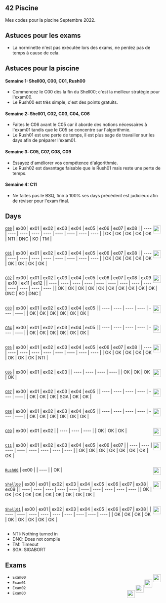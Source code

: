 ## 42 Piscine
Mes codes pour la piscine Septembre 2022.

## Astuces pour les exams
- La norminette n'est pas exécutée lors des exams, ne perdez pas de temps à cause de cela.

## Astuces pour la piscine

#### Semaine 1: Shell00, C00, C01, Rush00
- Commencez le C00 dès la fin du Shell00; c'est la meilleur stratégie pour l'exam00.
- Le Rush00 est très simple, c'est des points gratuits.

#### Semaine 2: Shell01, C02, C03, C04, C06
- Faites le C06 avant le C05 car il aborde des notions nécessaires à l'exam01 tandis que le C05 se concentre sur l'algorithmie.
- Le Rush01 est une perte de temps, il est plus sage de travailler sur les days afin de préparer l'exam01.

#### Semaine 3: C05, C07, C08, C09
- Essayez d'améliorer vos compétence d'algorithmie.
- Le Rush02 est davantage faisable que le Rush01 mais reste une perte de temps.

#### Semaine 4: C11
- Ne faites pas le BSQ, finir à 100% ses days précédent est judicieux afin de réviser pour l'exam final.

## Days

[`C00`](/C00) <img height="25" align="right" src="https://img.shields.io/badge/Moulinette-50%25-success"/>
| ex00 | ex01 | ex02 | ex03 | ex04 | ex05 | ex06 | ex07 | ex08 |
| ---- | ---- | ---- | ---- | ---- | ---- | ---- | ---- | ---- |
| OK   | OK   | OK   | OK   | OK   | NTI  | DNC  | KO   | TM   |
##
[`C01`](/C01) <img height="25" align="right" src="https://img.shields.io/badge/Moulinette-100%25-success"/>
| ex00 | ex01 | ex02 | ex03 | ex04 | ex05 | ex06 | ex07 | ex08 |
| ---- | ---- | ---- | ---- | ---- | ---- | ---- | ---- | ---- |
| OK   | OK   | OK   | OK   | OK   | OK   | OK   | OK   | OK   |
##
[`C02`](/C02) <img height="25" align="right" src="https://img.shields.io/badge/Moulinette-65%25-success"/>
| ex00 | ex01 | ex02 | ex03 | ex04 | ex05 | ex06 | ex07 | ex08 | ex09 | ex10 | ex11 | ex12 |
| ---- | ---- | ---- | ---- | ---- | ---- | ---- | ---- | ---- | ---- | ---- | ---- | ---- |
| OK   | OK   | OK   | OK   | OK   | OK   | OK   | OK   | OK   | OK   | DNC  | KO   | DNC  |
##
[`C03`](/C03) <img height="25" align="right" src="https://img.shields.io/badge/Moulinette-100%25-success"/>
| ex00 | ex01 | ex02 | ex03 | ex04 | ex05 |
| ---- | ---- | ---- | ---- | ---- | ---- |
| OK   | OK   | OK   | OK   | OK   | OK   |
##
[`C04`](/C04) <img height="25" align="right" src="https://img.shields.io/badge/Moulinette-100%25-success"/>
| ex00 | ex01 | ex02 | ex03 | ex04 | ex05 |
| ---- | ---- | ---- | ---- | ---- | ---- |
| OK   | OK   | OK   | OK   | OK   | OK   |
##
[`C05`](/C05) <img height="25" align="right" src="https://img.shields.io/badge/Moulinette-80%25-success"/>
| ex00 | ex01 | ex02 | ex03 | ex04 | ex05 | ex06 | ex07 | ex08 |
| ---- | ---- | ---- | ---- | ---- | ---- | ---- | ---- | ---- |
| OK   | OK   | OK   | OK   | OK   | OK   | OK   | OK   | NTI |
##
[`C06`](/C06) <img height="25" align="right" src="https://img.shields.io/badge/Moulinette-100%25-success"/>
| ex00 | ex01 | ex02 | ex03 |
| ---- | ---- | ---- | ---- |
| OK   | OK   | OK   | OK   |
##
[`C07`](/C07) <img height="25" align="right" src="https://img.shields.io/badge/Moulinette-45%25-success"/>
| ex00 | ex01 | ex02 | ex03 | ex04 | ex05 |
| ---- | ---- | ---- | ---- | ---- | ---- |
| OK   | OK   | OK   | SGA  | OK   | OK   |
##
[`C08`](/C08) <img height="25" align="right" src="https://img.shields.io/badge/Moulinette-100%25-success"/>
| ex00 | ex01 | ex02 | ex03 | ex04 | ex05 |
| ---- | ---- | ---- | ---- | ---- | ---- |
| OK   | OK   | OK   | OK   | OK   | OK   |
##
[`C09`](/C09) <img height="25" align="right" src="https://img.shields.io/badge/Moulinette-100%25-success"/>
| ex00 | ex01 | ex02 |
| ---- | ---- | ---- |
| OK   | OK   | OK   |
##
[`C11`](/C11) <img height="25" align="right" src="https://img.shields.io/badge/Moulinette-100%25-success"/>
| ex00 | ex01 | ex02 | ex03 | ex04 | ex05 | ex06 | ex07 |
| ---- | ---- | ---- | ---- | ---- | ---- | ---- | ---- |
| OK   | OK   | OK   | OK   | OK   | OK   | OK   | OK   |
##
[`Rush00`](/Rush00) <img height="25" align="right" src="https://img.shields.io/badge/Moulinette-108%25-success"/>
| ex00 |
| ---- |
| OK   |
##
[`Shell00`](/Shell00) <img height="25" align="right" src="https://img.shields.io/badge/Moulinette-100%25-success"/>
| ex00 | ex01 | ex02 | ex03 | ex04 | ex05 | ex06 | ex07 | ex08 | ex09 |
| ---- | ---- | ---- | ---- | ---- | ---- | ---- | ---- | ---- | ---- |
| OK   | OK   | OK   | OK   | OK   | OK   | OK   | OK   | OK   | OK   |
##
[`Shell01`](/Shell01) <img height="25" align="right" src="https://img.shields.io/badge/Moulinette-100%25-success"/>
| ex00 | ex01 | ex02 | ex03 | ex04 | ex05 | ex06 | ex07 | ex08 |
| ---- | ---- | ---- | ---- | ---- | ---- | ---- | ---- | ---- |
| OK   | OK   | OK   | OK   | OK   | OK   | OK   | OK   | OK   |

##
* NTI: Nothing turned in
* DNC: Does not compile
* TM: Timeout
* SGA: SIGABORT

## Exams
* `Exam00` <img height="25" align="right" src="https://img.shields.io/badge/64%25-success"/>
* `Exam01` <img height="25" align="right" src="https://img.shields.io/badge/80%25-success"/>
* `Exam02` <img height="25" align="right" src="https://img.shields.io/badge/100%25-success"/>
* `Exam03` <img height="25" align="right" src="https://img.shields.io/badge/90%25-success"/>
